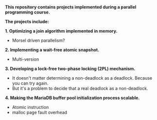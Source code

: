 **This repository contains projects implemented during a parallel programming course.**

**The projects include:**

**1. Optimizing a join algorithm implemented in memory.**
- Morsel driven parallelism?

**2. Implementing a wait-free atomic snapshot.**
- Multi-version

**3. Developing a lock-free two-phase locking (2PL) mechanism.**
- It doesn't matter determining a non-deadlock as a deadlock. Because you can try again.
- But it's a problem to decide that a real deadlock as a non-deadlock.

**4. Making the MariaDB buffer pool initialization process scalable.**
- Atomic instruction
- malloc page fault overhead
